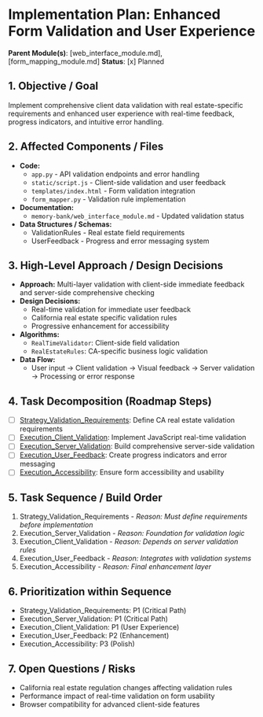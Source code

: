 # Implementation Plan: Enhanced Form Validation and User Experience

**Parent Module(s)**: [web_interface_module.md], [form_mapping_module.md]
**Status**: [x] Planned

## 1. Objective / Goal
Implement comprehensive client data validation with real estate-specific requirements and enhanced user experience with real-time feedback, progress indicators, and intuitive error handling.

## 2. Affected Components / Files
*   **Code:**
    * `app.py` - API validation endpoints and error handling
    * `static/script.js` - Client-side validation and user feedback
    * `templates/index.html` - Form validation integration
    * `form_mapper.py` - Validation rule implementation
*   **Documentation:**
    * `memory-bank/web_interface_module.md` - Updated validation status
*   **Data Structures / Schemas:**
    * ValidationRules - Real estate field requirements
    * UserFeedback - Progress and error messaging system

## 3. High-Level Approach / Design Decisions
*   **Approach:** Multi-layer validation with client-side immediate feedback and server-side comprehensive checking
*   **Design Decisions:**
    * Real-time validation for immediate user feedback
    * California real estate specific validation rules
    * Progressive enhancement for accessibility
*   **Algorithms:**
    * `RealTimeValidator`: Client-side field validation
    * `RealEstateRules`: CA-specific business logic validation
*   **Data Flow:**
    * User input → Client validation → Visual feedback → Server validation → Processing or error response

## 4. Task Decomposition (Roadmap Steps)
*   [ ] [Strategy_Validation_Requirements](memory-bank/task_validation_requirements.md): Define CA real estate validation requirements
*   [ ] [Execution_Client_Validation](memory-bank/task_client_validation.md): Implement JavaScript real-time validation
*   [ ] [Execution_Server_Validation](memory-bank/task_server_validation.md): Build comprehensive server-side validation
*   [ ] [Execution_User_Feedback](memory-bank/task_user_feedback.md): Create progress indicators and error messaging
*   [ ] [Execution_Accessibility](memory-bank/task_accessibility.md): Ensure form accessibility and usability

## 5. Task Sequence / Build Order
1. Strategy_Validation_Requirements - *Reason: Must define requirements before implementation*
2. Execution_Server_Validation - *Reason: Foundation for validation logic*
3. Execution_Client_Validation - *Reason: Depends on server validation rules*
4. Execution_User_Feedback - *Reason: Integrates with validation systems*
5. Execution_Accessibility - *Reason: Final enhancement layer*

## 6. Prioritization within Sequence
*   Strategy_Validation_Requirements: P1 (Critical Path)
*   Execution_Server_Validation: P1 (Critical Path)
*   Execution_Client_Validation: P1 (User Experience)
*   Execution_User_Feedback: P2 (Enhancement)
*   Execution_Accessibility: P3 (Polish)

## 7. Open Questions / Risks
*   California real estate regulation changes affecting validation rules
*   Performance impact of real-time validation on form usability
*   Browser compatibility for advanced client-side features